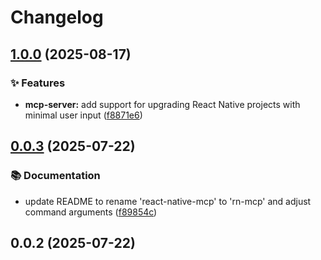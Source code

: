 # Changelog

## [1.0.0](https://github.com/patrickkabwe/react-native-upgrader-mcp/compare/v0.0.3...v1.0.0) (2025-08-17)

### ✨ Features

* **mcp-server:** add support for upgrading React Native projects with minimal user input ([f8871e6](https://github.com/patrickkabwe/react-native-upgrader-mcp/commit/f8871e69cfa35a74803adf0a8819f721044ef992))

## [0.0.3](https://github.com/patrickkabwe/rn-mcp/compare/v0.0.2...v0.0.3) (2025-07-22)

### 📚 Documentation

* update README to rename 'react-native-mcp' to 'rn-mcp' and adjust command arguments ([f89854c](https://github.com/patrickkabwe/rn-mcp/commit/f89854cee86b7ac7e2faeffebd5d1cdceb22e982))

## 0.0.2 (2025-07-22)
